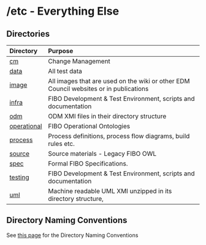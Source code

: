 # /etc - Everything Else

## Directories

Directory                    | Purpose
:--------------------------- |:-------
[cm](./cm)                   | Change Management
[data](./data)               | All test data 
[image](./image)             | All images that are used on the wiki or other EDM Council websites or in publications
[infra](./infra)             | FIBO Development & Test Environment, scripts and documentation
[odm](./odm)                 | ODM XMI files in their directory structure
[operational](./operational) | FIBO Operational Ontologies
[process](./process)         | Process definitions, process flow diagrams, build rules etc.
[source](./source)           | Source materials - Legacy FIBO OWL
[spec](./spec)               | Formal FIBO Specifications.
[testing](./testing)         | FIBO Development & Test Environment, scripts and documentation
[uml](./uml)                 | Machine readable UML XMI unzipped in its directory structure,

## Directory Naming Conventions

See [this page](./infra/directory-naming-conventions.md) for the Directory Naming Conventions
